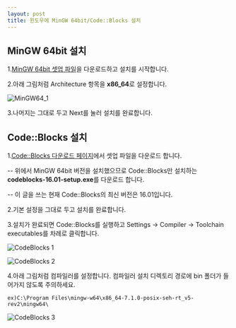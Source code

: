 ```yaml
---
layout: post
title: 윈도우에 MinGW 64bit/Code::Blocks 설치
---
```


## MinGW 64bit 설치 ####

 1.[MinGW 64bit 셋업 파일](https://sourceforge.net/projects/mingw-w64/?source=typ_redirect)을 다운로드하고 설치를 시작합니다.
 
 
 2.아래 그림처럼 Architecture 항목을 **x86_64**로 설정합니다.
 
 ![MinGW64_1](https://surinkim.github.io/img/2017_10_16/MinGW_1.jpg)
 
 
 3.나머지는 그대로 두고 Next를 눌러 설치를 완료합니다.


## Code::Blocks 설치 ####

 1.[Code::Blocks 다운로드 페이지](http://www.codeblocks.org/downloads/26)에서 셋업 파일을 다운로드 합니다.
 
 
 --  위에서 MinGW 64bit 버전을 설치했으므로 Code::Blocks만 설치하는 **codeblocks-16.01-setup.exe**를 다운로드 합니다.
 
 
 --  이 글을 쓰는 현재 Code::Blocks의 최신 버전은 16.01입니다.
 
 
 2.기본 설정을 그대로 두고 설치를 완료합니다.
 
 
 3.설치가 완료되면  Code::Blocks를 실행하고 Settings -> Compiler -> Toolchain executables를 차례로 클릭합니다.
 
 
 
 ![CodeBlocks 1](https://surinkim.github.io/img/2017_10_16/codeblocks_1.jpg)
 
 ![CodeBlocks 2](https://surinkim.github.io/img/2017_10_16/codeblocks_2.jpg)
 
 4.아래 그림처럼 컴파일러를 설정합니다. 컴파일러 설치 디렉토리 경로에 bin 폴더가 들어가지 않도록 주의하세요.
  
```
ex)C:\Program Files\mingw-w64\x86_64-7.1.0-posix-seh-rt_v5-rev2\mingw64\
```

![CodeBlocks 3](https://surinkim.github.io/img/2017_10_16/codeblocks_3.jpg)
